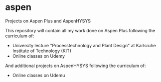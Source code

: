 # aspen
Projects on Aspen Plus and AspenHYSYS

This repository will contain all my work done on Aspen Plus following the curriculum of:
  - University lecture "Processtechnology and Plant Design" at Karlsruhe Institute of Technology (KIT)
  - Online classes on Udemy 

And additional projects on AspenHYSYS following the curriculum of:
  - Online classes on Udemu
